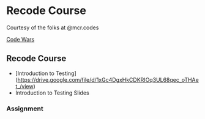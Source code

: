 # Recode Course

Courtesy of the folks at @mcr.codes 

[Code Wars](./codewars.md)

## Recode Course

- [Introduction to Testing] (https://drive.google.com/file/d/1xGc4DgxHkCDKRIOq3UL68qec_oTHAet_/view)
- Introduction to Testing Slides 

### Assignment 
